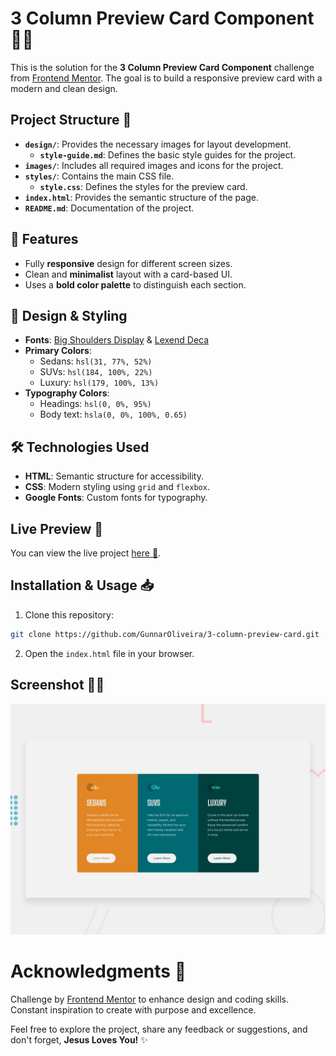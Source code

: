 # 3 Column Preview Card Component 🚗✨

This is the solution for the **3 Column Preview Card Component** challenge from [Frontend Mentor](https://www.frontendmentor.io). The goal is to build a responsive preview card with a modern and clean design.

## Project Structure 📂

- **`design/`**: Provides the necessary images for layout development.
  - **`style-guide.md`**: Defines the basic style guides for the project.
- **`images/`**: Includes all required images and icons for the project.
- **`styles/`**: Contains the main CSS file.
  - **`style.css`**: Defines the styles for the preview card.
- **`index.html`**: Provides the semantic structure of the page.
- **`README.md`**: Documentation of the project.

## 📌 Features

- Fully **responsive** design for different screen sizes.
- Clean and **minimalist** layout with a card-based UI.
- Uses a **bold color palette** to distinguish each section.

## 🎨 Design & Styling

- **Fonts**: [Big Shoulders Display](https://fonts.google.com/specimen/Big+Shoulders+Display) & [Lexend Deca](https://fonts.google.com/specimen/Lexend+Deca)
- **Primary Colors**:
  - Sedans: `hsl(31, 77%, 52%)`
  - SUVs: `hsl(184, 100%, 22%)`
  - Luxury: `hsl(179, 100%, 13%)`
- **Typography Colors**:
  - Headings: `hsl(0, 0%, 95%)`
  - Body text: `hsla(0, 0%, 100%, 0.65)`

## 🛠️ Technologies Used

- **HTML**: Semantic structure for accessibility.
- **CSS**: Modern styling using `grid` and `flexbox`.
- **Google Fonts**: Custom fonts for typography.

## Live Preview 🔗

You can view the live project [here 🎯](https://GunnarOliveira.github.io/3-column-preview-card/).

## Installation & Usage 📥

1. Clone this repository:

```bash
git clone https://github.com/GunnarOliveira/3-column-preview-card.git
```

2. Open the `index.html` file in your browser.

## Screenshot 👀📸

![Design preview for the project](./design/desktop-preview.jpg)

# Acknowledgments 🙏

Challenge by [Frontend Mentor](https://www.frontendmentor.io/) to enhance design and coding skills.  
Constant inspiration to create with purpose and excellence.

Feel free to explore the project, share any feedback or suggestions, and don't forget, **Jesus Loves You!** ✨
